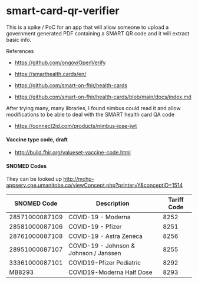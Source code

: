 # smart-card-qr-verifier

This is a spike / PoC for an app that will allow someone to upload a government generated PDF containing a SMART QR code 
and it will extract basic info.

References
* https://github.com/ongov/OpenVerify

* https://smarthealth.cards/en/
* https://github.com/smart-on-fhir/health-cards
* https://github.com/smart-on-fhir/health-cards/blob/main/docs/index.md



After trying many, many libraries, I found nimbus could read it and allow modifications to be able to deal with the SMART health card QA code
* https://connect2id.com/products/nimbus-jose-jwt

#### Vaccine type code, draft
* http://build.fhir.org/valueset-vaccine-code.html

#### SNOMED Codes
They can be looked up http://mchp-appserv.cpe.umanitoba.ca/viewConcept.php?printer=Y&conceptID=1514

| SNOMED Code  | Description | Tariff Code |
| -----------  | ----------- | ----------- |
| 28571000087109 | COVID-19 - Moderna      | 8252 |
| 28581000087106 | COVID-19 - Pfizer       | 8251 |
| 28761000087108 | COVID-19 - Astra Zeneca | 8256 |
| 28951000087107 | COVID-19 - Johnson & Johnson / Janssen | 8255 |
| 33361000087101 | COVID19-Pfizer Pediatric | 8292 |
| MB8293 | COVID19-Moderna Half Dose | 8293 |